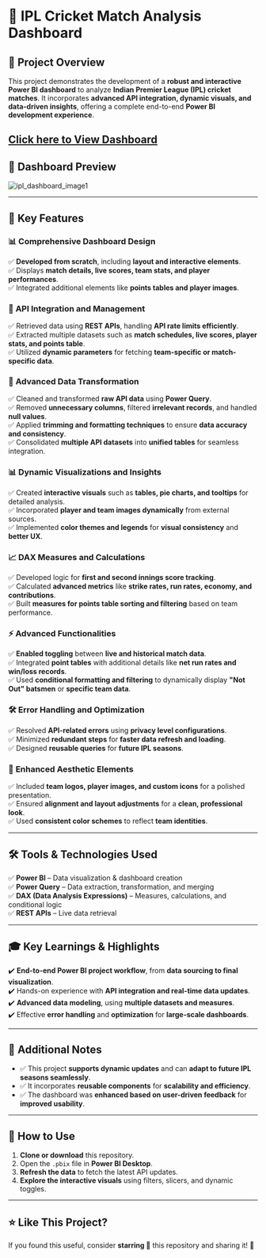# 🏏 IPL Cricket Match Analysis Dashboard  

## 📌 Project Overview  
This project demonstrates the development of a **robust and interactive Power BI dashboard** to analyze **Indian Premier League (IPL) cricket matches**. It incorporates **advanced API integration, dynamic visuals, and data-driven insights**, offering a complete end-to-end **Power BI development experience**.  

[Click here to View Dashboard](https://app.powerbi.com/view?r=eyJrIjoiZGY4ODcxNGEtN2MxOS00MDEzLTlkYmUtNjYzNDk2ZmJhZjhhIiwidCI6ImIyNjUxYzg0LTIzODMtNDk4YS05NmVjLTQ5NGY0NTZiMjM2NCJ9&pageName=c046bd0d8ee007d9e809)
---

## 📸 Dashboard Preview  

![ipl_dashboard_image1](https://github.com/user-attachments/assets/073ad034-38ed-4c4a-b5da-cd5b2dd178dd)


---
## 🚀 Key Features  

### 📊 **Comprehensive Dashboard Design**  
✅ **Developed from scratch**, including **layout and interactive elements**.  
✅ Displays **match details, live scores, team stats, and player performances**.  
✅ Integrated additional elements like **points tables and player images**.  

### 🔗 **API Integration and Management**  
✅ Retrieved data using **REST APIs**, handling **API rate limits efficiently**.  
✅ Extracted multiple datasets such as **match schedules, live scores, player stats, and points table**.  
✅ Utilized **dynamic parameters** for fetching **team-specific or match-specific data**.  

### 🔄 **Advanced Data Transformation**  
✅ Cleaned and transformed **raw API data** using **Power Query**.  
✅ Removed **unnecessary columns**, filtered **irrelevant records**, and handled **null values**.  
✅ Applied **trimming and formatting techniques** to ensure **data accuracy and consistency**.  
✅ Consolidated **multiple API datasets** into **unified tables** for seamless integration.  

### 📊 **Dynamic Visualizations and Insights**  
✅ Created **interactive visuals** such as **tables, pie charts, and tooltips** for detailed analysis.  
✅ Incorporated **player and team images dynamically** from external sources.  
✅ Implemented **color themes and legends** for **visual consistency** and **better UX**.  

### 📈 **DAX Measures and Calculations**  
✅ Developed logic for **first and second innings score tracking**.  
✅ Calculated **advanced metrics** like **strike rates, run rates, economy, and contributions**.  
✅ Built **measures for points table sorting and filtering** based on team performance.  

### ⚡ **Advanced Functionalities**  
✅ **Enabled toggling** between **live and historical match data**.  
✅ Integrated **point tables** with additional details like **net run rates and win/loss records**.  
✅ Used **conditional formatting and filtering** to dynamically display **"Not Out" batsmen** or **specific team data**.  

### 🛠 **Error Handling and Optimization**  
✅ Resolved **API-related errors** using **privacy level configurations**.  
✅ Minimized **redundant steps** for **faster data refresh and loading**.  
✅ Designed **reusable queries** for **future IPL seasons**.  

### 🎨 **Enhanced Aesthetic Elements**  
✅ Included **team logos, player images, and custom icons** for a polished presentation.  
✅ Ensured **alignment and layout adjustments** for a **clean, professional look**.  
✅ Used **consistent color schemes** to reflect **team identities**.  

---

## 🛠 Tools & Technologies Used  
✅ **Power BI** – Data visualization & dashboard creation  
✅ **Power Query** – Data extraction, transformation, and merging  
✅ **DAX (Data Analysis Expressions)** – Measures, calculations, and conditional logic  
✅ **REST APIs** – Live data retrieval  

---

## 🎓 Key Learnings & Highlights  
✔️ **End-to-end Power BI project workflow**, from **data sourcing to final visualization**.  
✔️ Hands-on experience with **API integration and real-time data updates**.  
✔️ **Advanced data modeling**, using **multiple datasets and measures**.  
✔️ Effective **error handling** and **optimization** for **large-scale dashboards**.  

---

## 📂 Additional Notes  
- ✅ This project **supports dynamic updates** and can **adapt to future IPL seasons seamlessly**.  
- ✅ It incorporates **reusable components** for **scalability and efficiency**.  
- ✅ The dashboard was **enhanced based on user-driven feedback** for **improved usability**.  

---

## 📂 How to Use  
1. **Clone or download** this repository.  
2. Open the `.pbix` file in **Power BI Desktop**.  
3. **Refresh the data** to fetch the latest API updates.  
4. **Explore the interactive visuals** using filters, slicers, and dynamic toggles.  

---

## ⭐ Like This Project?  
If you found this useful, consider **starring 🌟** this repository and sharing it! 🚀  

